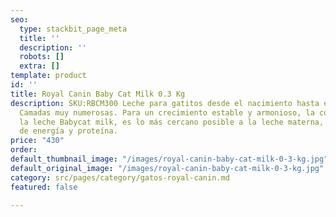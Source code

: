```yaml
---
seo:
  type: stackbit_page_meta
  title: ''
  description: ''
  robots: []
  extra: []
template: product
id: ''
title: Royal Canin Baby Cat Milk 0.3 Kg
description: SKU:RBCM300 Leche para gatitos desde el nacimiento hasta el destete.
  Camadas muy numerosas. Para un crecimiento estable y armonioso, la composición de
  la leche Babycat milk, es lo más cercano posible a la leche materna, con altos niveles
  de energía y proteína.
price: "430"
order: 
default_thumbnail_image: "/images/royal-canin-baby-cat-milk-0-3-kg.jpg"
default_original_image: "/images/royal-canin-baby-cat-milk-0-3-kg.jpg"
category: src/pages/category/gatos-royal-canin.md
featured: false

---
```

